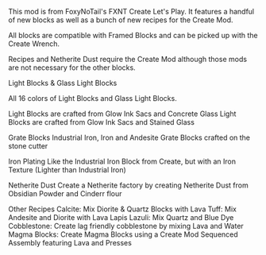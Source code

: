 This mod is from FoxyNoTail's FXNT Create Let's Play. 
It features a handful of new blocks as well as a bunch of new recipes for the Create Mod.

All blocks are compatible with Framed Blocks and can be picked up with the Create Wrench.

Recipes and Netherite Dust require the Create Mod although those mods are not necessary for the other blocks.

 

Light Blocks & Glass Light Blocks

All 16 colors of Light Blocks and Glass Light Blocks.

Light Blocks are crafted from Glow Ink Sacs and Concrete
Glass Light Blocks are crafted from Glow Ink Sacs and Stained Glass

Grate Blocks
Industrial Iron, Iron and Andesite Grate Blocks crafted on the stone cutter

Iron Plating
Like the Industrial Iron Block from Create, but with an Iron Texture (Lighter than Industrial Iron)

Netherite Dust
Create a Netherite factory by creating Netherite Dust from Obsidian Powder and Cinderr flour

Other Recipes
Calcite: Mix Diorite & Quartz Blocks with Lava
Tuff: Mix Andesite and Diorite with Lava
Lapis Lazuli: Mix Quartz and Blue Dye
Cobblestone: Create lag friendly cobblestone by mixing Lava and Water
Magma Blocks: Create Magma Blocks using a Create Mod Sequenced Assembly featuring Lava and Presses
